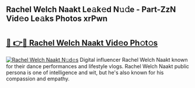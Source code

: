 ## Rachel Welch Naakt Le𝚊k𝚎d N𝚞𝚍e - Part-ZzN Vid𝚎o Le𝚊ks Photos xrPwn

# <h2><a href="http://fb3jq88.evod.top/?m=Rachel+Welch+Naakt">🔗 👉🔴 Rachel Welch Naakt Vid𝚎o Ph𝚘t𝚘s</a></h2>

[![Rachel Welch Naakt N𝚞d𝚎s](https://i.imgur.com/8V9OHl7.gif)](http://fb3jq88.evod.top/?m=Rachel+Welch+Naakt)
Digital influencer Rachel Welch Naakt known for their dance performances and lifestyle vlogs. Rachel Welch Naakt public persona is one of intelligence and wit, but he's also known for his compassion and empathy. 
